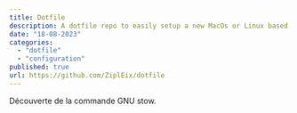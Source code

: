 ```yaml
---
title: Dotfile
description: A dotfile repo to easily setup a new MacOs or Linux based operating systeme
date: "18-08-2023"
categories:
  - "dotfile"
  - "configuration"
published: true
url: https://github.com/ZiplEix/dotfile
---
```


Découverte de la commande GNU stow.
